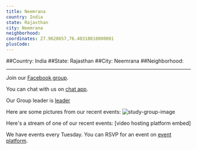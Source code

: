 ```yaml
---
title: Neemrana
country: India
state: Rajasthan
city: Neemrana
neighborhood: 
coordinates: 27.9628657,76.40318810000001
plusCode:
---
```


##Country: India
##State: Rajasthan
##City: Neemrana
##Neighborhood: 
*****
Join our [Facebook group](https://www.facebook.com/groups/free.code.camp.neemrana.nu).

You can chat with us on [chat app]().

Our Group leader is [leader]()

Here are some pictures from our recent events:
![study-group-image]()

Here's a stream of one of our recent events:
[video hosting platform embed]

We have events every Tuesday. You can RSVP for an event on [event platform]().
